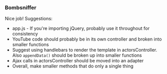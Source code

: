 ### Bombsniffer
Nice job!
Suggestions:
+ app.js - If you're importing jQuery, probably use it throughout for consistency
+ YouTube code should probably be in its own controller and broken into smaller functions
+ Suggest using handlebars to render the template in actorsController. Also `appendData()` should be broken up into smaller functions
+ Ajax calls in actorsController should be moved into an adapter
+ Overall, make smaller methods that do only a single thing
